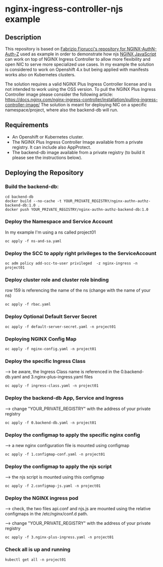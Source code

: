 # nginx-ingress-controller-njs example

## Description

This repository is based on [Fabrizio Fiorucci's repository for NGINX-AuthN-Auth-Z](https://github.com/fabriziofiorucci/NGINX-AuthN-AuthZ) used as example in order to demonstrate how njs [NGINX JavaScript](https://www.nginx.com/products/nginx/modules/nginx-javascript/) can work on top of NGINX Ingress Controller to allow more flexibility and open NIC to serve more specialized use cases. In my example the solution is considered to work on Openshift 4.x but being applied with manifests works also on Kubernetes clusters.

The solution requires a valid NGINX Plus Ingress Controller license and is not intended to work using the OSS version.
To pull the NGINX Plus Ingress Controller image please consider the following article: https://docs.nginx.com/nginx-ingress-controller/installation/pulling-ingress-controller-image/
The solution is meant for deploying NIC on a specific namespace/project, where also the backend-db will run. 

## Requirements
- An Openshift or Kubernetes cluster.
- The NGINX Plus Ingress Controller Image available from a private registry. It can include also AppProtect.
- The backend-db image available from a private registry (to build it please see the instructions below). 

## Deploying the Repository
### Build the backend-db:
```
cd backend-db
docker build --no-cache -t YOUR_PRIVATE_REGISTRY/nginx-authn-authz-backend-db:1.0 .
docker push YOUR_PRIVATE_REGISTRY/nginx-authn-authz-backend-db:1.0
```
### Deploy the Namespace and Service Account
In my example I'm using a ns called project01
```
oc apply -f ns-and-sa.yaml
```
### Deploy the SCC to apply right privileges to the ServiceAccount
```
oc adm policy add-scc-to-user privileged  -z nginx-ingress -n project01
```
### Deploy cluster role and cluster role binding
row 159 is referencing the name of the ns (change with the name of your ns)
```
oc apply -f rbac.yaml
```
### Deploy Optional Default Server Secret
```
oc apply -f default-server-secret.yaml -n project01
```
### Deploying NGINX Config Map
```
oc apply -f nginx-config.yaml -n project01
```
### Deploy the specific Ingress Class
--> be aware, the Ingress Class name is referenced in the 0.backend-db.yaml and 3.nginx-plus-ingress.yaml files
```
oc apply -f ingress-class.yaml -n project01
```
###  Deploy the backend-db App, Service and Ingress
--> change "YOUR_PRIVATE_REGISTRY" with the address of your private registry
```
oc apply -f 0.backend-db.yaml -n project01
```
### Deploy the configmap to apply the specific nginx config
--> a new nginx configuration file is mounted using configmap
```
oc apply -f 1.configmap-conf.yaml -n project01
```
### Deploy the configmap to apply the njs script
--> the njs script is mounted using this configmap
```
oc apply -f 2.configmap-js.yaml -n project01
```
### Deploy the NGINX ingress pod
--> check, the two files api.conf and njs.js are mounted using the relative configmaps in the /etc/nginx/conf.d path.

--> change "YOUR_PRIVATE_REGISTRY" with the address of your private registry 
```
oc apply -f 3.nginx-plus-ingress.yaml -n project01
```
### Check all is up and running
```
kubectl get all -n project01
```
